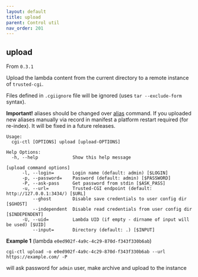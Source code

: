 ```yaml
---
layout: default
title: upload
parent: Control util
nav_order: 201
---
```

## upload

From `0.3.1`

Upload the lambda content from the current directory to a remote instance of `trusted-cgi`.

Files defined in `.cgiignore` file will be ignored (uses `tar --exclude-form` syntax).

**Important!** aliases should be changed over [alias](../alias) command. If you uploaded new aliases manually
via record in manifest a platform restart required (for re-index). It will be fixed in a future releases.

```
Usage:
  cgi-ctl [OPTIONS] upload [upload-OPTIONS]

Help Options:
  -h, --help             Show this help message

[upload command options]
      -l, --login=       Login name (default: admin) [$LOGIN]
      -p, --password=    Password (default: admin) [$PASSWORD]
      -P, --ask-pass     Get password from stdin [$ASK_PASS]
      -u, --url=         Trusted-CGI endpoint (default: http://127.0.0.1:3434/) [$URL]
          --ghost        Disable save credentials to user config dir [$GHOST]
          --independent  Disable read credentials from user config dir [$INDEPENDENT]
      -U, --uid=         Lambda UID (if empty - dirname of input will be used) [$UID]
          --input=       Directory (default: .) [$INPUT]
```


**Example 1** (lambda `e0ed902f-4a9c-4c29-870d-f343f330b6ab`)

```
cgi-ctl upload -o e0ed902f-4a9c-4c29-870d-f343f330b6ab --url https://example.com/ -P
```


will ask password for `admin` user, make archive and upload to the instance
